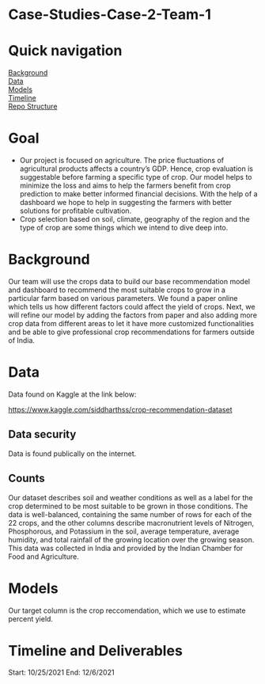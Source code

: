 # Case-Studies-Case-2-Team-1

# Quick navigation
[Background](#background)  
[Data](#data)  
[Models](#models)  
[Timeline](#timeline-and-deliverables)  
[Repo Structure](#repo-structure)  

# Goal
- Our project is focused on agriculture. The price fluctuations of agricultural products affects a country’s GDP. Hence, crop evaluation is suggestable before farming a specific type of crop. Our model helps to minimize the loss and aims to help the farmers benefit from crop prediction to make better informed financial decisions. With the help of a dashboard we hope to help in suggesting the farmers with better solutions for profitable cultivation. 
- Crop selection based on soil, climate, geography of the region and the type of crop are some things which we intend to dive deep into.


# Background  

Our team will use the crops data to build our base recommendation model and dashboard to recommend the most suitable crops to grow in a particular farm based on various parameters. We found a paper online which tells us how different factors could affect the yield of crops. Next, we will refine our model by adding the factors from paper and also adding more crop data from different areas to let it have more customized functionalities and be able to give professional crop recommendations for farmers outside of India. 

# Data

Data found on Kaggle at the link below:

https://www.kaggle.com/siddharthss/crop-recommendation-dataset

## Data security

Data is found publically on the internet.

## Counts

Our dataset describes soil and weather conditions as well as a label for the crop determined to be most suitable to be grown in those conditions. The data is well-balanced, containing the same number of rows for each of the 22 crops, and the other columns describe macronutrient levels of Nitrogen, Phosphorous, and Potassium in the soil, average temperature, average humidity, and total rainfall of the growing location over the growing season. This data was collected in India and provided by the Indian Chamber for Food and Agriculture.

# Models

Our target column is the crop reccomendation, which we use to estimate percent yield.

# Timeline and Deliverables

Start: 10/25/2021 
End: 12/6/2021

